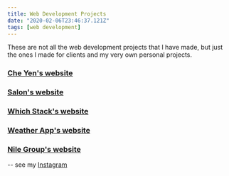 ```yaml
---
title: Web Development Projects
date: "2020-02-06T23:46:37.121Z"
tags: [web development]
---
```


These are not all the web development projects that I have made, but just the ones I made for clients and my very own personal projects.

### [Che Yen's website](https://maghin.netlify.app/che/)

### [Salon's website](https://maghin.netlify.app/salon/)

### [Which Stack's website](https://maghin.netlify.app/which-stack//)

### [Weather App's website](https://maghin.netlify.app/weather-app/)

### [Nile Group's website](https://maghin.netlify.app/nile-group/)

-- see my [Instagram](https://www.instagram.com/maghin_web/)
